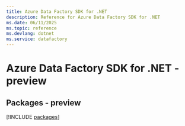 ```yaml
---
title: Azure Data Factory SDK for .NET
description: Reference for Azure Data Factory SDK for .NET
ms.date: 06/11/2025
ms.topic: reference
ms.devlang: dotnet
ms.service: datafactory
---
```

# Azure Data Factory SDK for .NET - preview
## Packages - preview
[!INCLUDE [packages](data-factory-index.md)]
